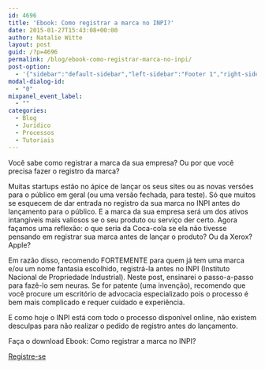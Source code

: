 ```yaml
---
id: 4696
title: 'Ebook: Como registrar a marca no INPI?'
date: 2015-01-27T15:43:08+00:00
author: Natalie Witte
layout: post
guid: /?p=4696
permalink: /blog/ebook-como-registrar-marca-no-inpi/
post-option:
  - '{"sidebar":"default-sidebar","left-sidebar":"Footer 1","right-sidebar":"Footer 1","page-title":"","page-caption":""}'
modal-dialog-id:
  - "0"
mixpanel_event_label:
  - ""
categories:
  - Blog
  - Jurídico
  - Processos
  - Tutoriais
---
```

Você sabe como registrar a marca da sua empresa? Ou por que você precisa fazer o registro da marca?

Muitas startups estão no ápice de lançar os seus sites ou as novas versões para o público em geral (ou uma versão fechada, para teste). Só que muitos se esquecem de dar entrada no registro da sua marca no INPI antes do lançamento para o público. E a marca da sua empresa será um dos ativos intangíveis mais valiosos se o seu produto ou serviço der certo. Agora façamos uma reflexão: o que seria da Coca-cola se ela não tivesse pensando em registrar sua marca antes de lançar o produto? Ou da Xerox? Apple?

Em razão disso, recomendo FORTEMENTE para quem já tem uma marca e/ou um nome fantasia escolhido, registrá-la antes no INPI (Instituto Nacional de Propriedade Industrial). Neste post, ensinarei o passo-a-passo para fazê-lo sem neuras. Se for patente (uma invenção), recomendo que você procure um escritório de advocacia especializado pois o processo é bem mais complicado e requer cuidado e experiência.

E como hoje o INPI está com todo o processo disponível online, não existem desculpas para não realizar o pedido de registro antes do lançamento.

Faça o download Ebook: Como registrar a marca no INPI?

<div class="gdlr-course-button" >
  <a  href='http://bit.ly/INPIManual2'>Registre-se</a>
</div>

&nbsp;

&nbsp;